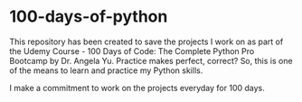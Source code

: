# 100-days-of-python

This repository has been created to save the projects I work on as part of the Udemy Course - 100 Days of Code: The Complete Python Pro Bootcamp by Dr. Angela Yu. Practice makes perfect, correct? So, this is one of the means to learn and practice my Python skills. 

I make a commitment to work on the projects everyday for 100 days. 

